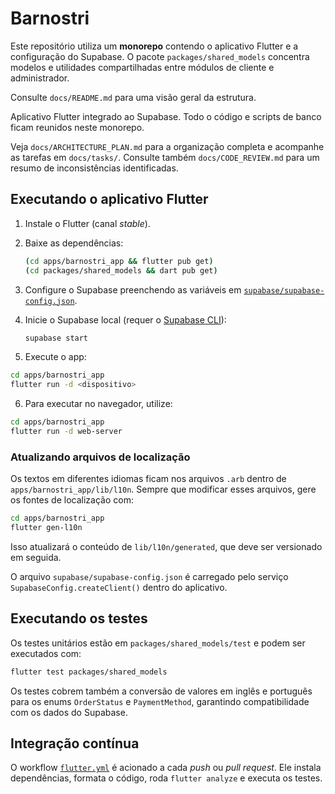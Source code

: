 # Barnostri

Este repositório utiliza um **monorepo** contendo o aplicativo Flutter e a
configuração do Supabase. O pacote `packages/shared_models` concentra modelos e
utilidades compartilhadas entre módulos de cliente e administrador.

Consulte `docs/README.md` para uma visão geral da estrutura.

Aplicativo Flutter integrado ao Supabase. Todo o código e scripts de banco ficam reunidos neste monorepo.

Veja `docs/ARCHITECTURE_PLAN.md` para a organização completa e acompanhe as tarefas em `docs/tasks/`.
Consulte também `docs/CODE_REVIEW.md` para um resumo de inconsistências identificadas.

## Executando o aplicativo Flutter

1. Instale o Flutter (canal *stable*).
2. Baixe as dependências:

   ```bash
   (cd apps/barnostri_app && flutter pub get)
   (cd packages/shared_models && dart pub get)
   ```
3. Configure o Supabase preenchendo as variáveis em [`supabase/supabase-config.json`](supabase/supabase-config.json).
4. Inicie o Supabase local (requer o [Supabase CLI](https://supabase.com/docs/guides/cli)):

   ```bash
   supabase start
   ```
5. Execute o app:

  ```bash
 cd apps/barnostri_app
 flutter run -d <dispositivo>
 ```

6. Para executar no navegador, utilize:

  ```bash
  cd apps/barnostri_app
  flutter run -d web-server
  ```

### Atualizando arquivos de localização

Os textos em diferentes idiomas ficam nos arquivos `.arb` dentro de
`apps/barnostri_app/lib/l10n`. Sempre que modificar esses arquivos, gere os
fontes de localização com:

```bash
cd apps/barnostri_app
flutter gen-l10n
```

Isso atualizará o conteúdo de `lib/l10n/generated`, que deve ser versionado em
seguida.

O arquivo `supabase/supabase-config.json` é carregado pelo serviço `SupabaseConfig.createClient()` dentro do aplicativo.

## Executando os testes

Os testes unitários estão em `packages/shared_models/test` e podem ser executados com:

```bash
flutter test packages/shared_models
```

Os testes cobrem também a conversão de valores em inglês e português para os enums
`OrderStatus` e `PaymentMethod`, garantindo compatibilidade com os dados do Supabase.

## Integração contínua

O workflow [`flutter.yml`](.github/workflows/flutter.yml) é acionado a cada *push* ou *pull request*. Ele instala dependências, formata o código, roda `flutter analyze` e executa os testes.
